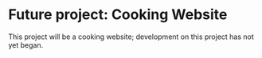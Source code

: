 # Future project: Cooking Website
This project will be a cooking website; development on this project has not yet began.
